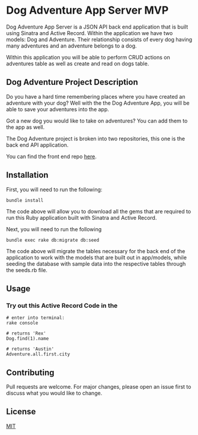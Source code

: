 # Dog Adventure App Server MVP

Dog Adventure App Server is a JSON API back end application that is built using Sinatra and Active Record. Within the application we have two models: Dog and Adventure. Their relationship consists of every dog having many adventures and an adventure belongs to a dog. 

Within this application you will be able to perform CRUD actions on adventures table as well as create and read on dogs table.

## Dog Adventure Project Description
Do you have a hard time remembering places where you have created an adventure with your dog? Well with the the Dog Adventure App, you will be able to save your adventures into the app. 

Got a new dog you would like to take on adventures? You can add them to the app as well.

The Dog Adventure project is broken into two repositories, this one is the back end API application.

You can find the front end repo [here](https://github.com/timtran007/phase-3-project-dog-adventures-client).

## Installation

First, you will need to run the following:

```terminal
bundle install
```

The code above will allow you to download all the gems that are required to run this Ruby application built with Sinatra and Active Record.

Next, you will need to run the following
```terminal
bundle exec rake db:migrate db:seed
```
The code above will migrate the tables necessary for the back end of the application to work with the models that are built out in app/models, while seeding the database with sample data into the respective tables through the seeds.rb file.

## Usage

### Try out this Active Record Code in the 

```terminal
# enter into terminal:
rake console

# returns 'Rex'
Dog.find(1).name

# returns 'Austin'
Adventure.all.first.city

```

###

## Contributing

Pull requests are welcome. For major changes, please open an issue first
to discuss what you would like to change.


## License

[MIT](https://choosealicense.com/licenses/mit/)